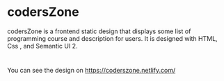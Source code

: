 # codersZone
codersZone is a frontend static design that displays some list of programming course and description for users. It is designed with
HTML, Css , and Semantic UI 2. 
# 
You can see the design on https://coderszone.netlify.com/
